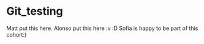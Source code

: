 # Git_testing


Matt put this here.
Alonso put this here :v :D
Sofia is happy to be part of this cohort:)
